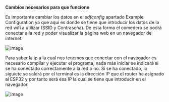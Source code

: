 **Cambios necesarios para que funcione**

Es importante cambiar los datos en el *sdfconfig* apartado Example Configuration ya que aquí es donde se tiene que introducir los datos de la red wifi a utilizar (SSID y Contraseña). De esta forma el comedero se podrá conectar a la red y poder visualizar la página web en un navegador de internet.

![image](https://github.com/Rubbit04/ESP-IDF-PetFeeder/assets/73599929/5f4121a2-4495-49b4-9940-4772ea7ec8a5)


Para saber la ip a la cual nos tenemos que conectar con el navegador es necesario compilar y ejecutar el programa, nada más iniciar se indicará si se ha conectado correctamente a la red o no. Si se ha conectado, lo siguiete se saldrá por el terminal es la dirección IP que el router ha asignado al ESP32 y por tanto será esa IP la cual se tiene que introducir en el navegador.

![image](https://github.com/Rubbit04/ESP-IDF-PetFeeder/assets/73599929/8aa65a20-f3aa-4a4f-8186-85ebcce8f524)
